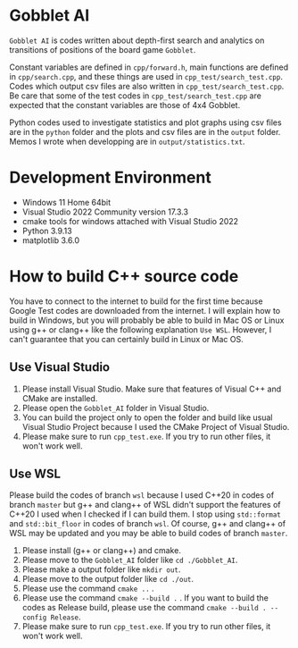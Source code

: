 # Gobblet AI

`Gobblet AI` is codes written about depth-first search and analytics on transitions of positions of the board game `Gobblet`.

Constant variables are defined in `cpp/forward.h`, main functions are defined in `cpp/search.cpp`, and these things are used in `cpp_test/search_test.cpp`.
Codes which output csv files are also written in `cpp_test/search_test.cpp`.
Be care that some of the test codes in `cpp_test/search_test.cpp` are expected that the constant variables are those of 4x4 Gobblet.

Python codes used to investigate statistics and plot graphs using csv files are in the `python` folder and the plots and csv files are in the `output` folder.
Memos I wrote when developping are in `output/statistics.txt`.

# Development Environment
- Windows 11 Home 64bit
- Visual Studio 2022 Community version 17.3.3
- cmake tools for windows attached with Visual Studio 2022
- Python 3.9.13
- matplotlib 3.6.0

# How to build C++ source code
You have to connect to the internet to build for the first time because Google Test codes are downloaded from the internet.
I will explain how to build in Windows, but you will probably be able to build in Mac OS or Linux using g++ or clang++ like the following explanation `Use WSL`.
However, I can't guarantee that you can certainly build in Linux or Mac OS.

## Use Visual Studio
1. Please install Visual Studio. Make sure that features of Visual C++ and CMake are installed.
2. Please open the `Gobblet_AI` folder in Visual Studio.
3. You can build the project only to open the folder and build like usual Visual Studio Project because I used the CMake Project of Visual Studio.
4. Please make sure to run `cpp_test.exe`. If you try to run other files, it won't work well.

## Use WSL
Please build the codes of branch `wsl` because I used C++20 in codes of branch `master` but g++ and clang++ of WSL didn't support the features of C++20 I used when I checked if I can build them.
I stop using `std::format` and `std::bit_floor` in codes of branch `wsl`. 
Of course, g++ and clang++ of WSL may be updated and you may be able to build codes of branch `master`.

1. Please install (g++ or clang++) and cmake.
2. Please move to the `Gobblet_AI` folder like `cd ./Gobblet_AI`.
3. Please make a output folder like `mkdir out`.
4. Please move to the output folder like `cd ./out`.
5. Please use the command `cmake ..` .
6. Please use the command `cmake --build .` . If you want to build the codes as Release build, please use the command `cmake --build . --config Release`.
7. Please make sure to run `cpp_test.exe`. If you try to run other files, it won't work well.

